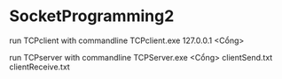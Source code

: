 # SocketProgramming2

run TCPclient with commandline
TCPclient.exe 127.0.0.1 <Cổng>

run TCPserver with commandline
TCPServer.exe <Cổng> clientSend.txt clientReceive.txt
